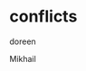 # conflicts
doreen
































































































Mikhail
